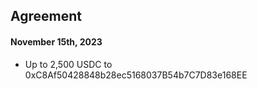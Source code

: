 ## Agreement

#### November 15th, 2023

* Up to 2,500 USDC to 0xC8Af50428848b28ec5168037B54b7C7D83e168EE